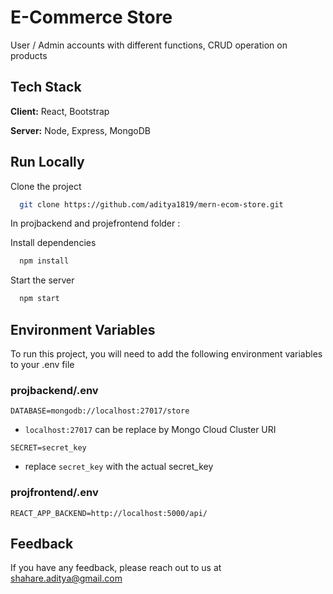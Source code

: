 
# E-Commerce Store

User / Admin accounts with different functions, CRUD operation on products


## Tech Stack

**Client:** React, Bootstrap

**Server:** Node, Express, MongoDB

  
## Run Locally

Clone the project

```bash
  git clone https://github.com/aditya1819/mern-ecom-store.git
```
In projbackend and projefrontend folder :

Install dependencies

```bash
  npm install
```

Start the server

```bash
  npm start
```

  
## Environment Variables

To run this project, you will need to add the following environment variables to your .env file

### projbackend/.env

`DATABASE=mongodb://localhost:27017/store`

- `localhost:27017` can be replace by Mongo Cloud Cluster URI

`SECRET=secret_key`

- replace `secret_key` with the actual secret_key 

### projfrontend/.env

`REACT_APP_BACKEND=http://localhost:5000/api/`

## Feedback

If you have any feedback, please reach out to us at shahare.aditya@gmail.com

  
